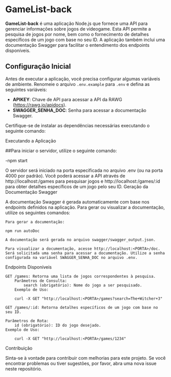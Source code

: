 # GameList-back

**GameList-back** é uma aplicação Node.js que fornece uma API para gerenciar informações sobre jogos de videogame. Esta API permite a pesquisa de jogos por nome, bem como o fornecimento de detalhes específicos de um jogo com base no seu ID. A aplicação também inclui uma documentação Swagger para facilitar o entendimento dos endpoints disponíveis.

## Configuração Inicial

Antes de executar a aplicação, você precisa configurar algumas variáveis de ambiente. Renomeie o arquivo `.env.example` para `.env` e defina as seguintes variáveis:

- **APIKEY**: Chave de API para acessar a API da RAWG (https://rawg.io/apidocs).
- **SWAGGER_SENHA_DOC**: Senha para acessar a documentação Swagger.

Certifique-se de instalar as dependências necessárias executando o seguinte comando:
 
 Executando a Aplicação

##Para iniciar o servidor, utilize o seguinte comando:

-npm start

O servidor será iniciado na porta especificada no arquivo .env (ou na porta 4000 por padrão). Você poderá acessar a API através de http://localhost:<PORTA>/games para pesquisar jogos e http://localhost:<PORTA>/games/:id para obter detalhes específicos de um jogo pelo seu ID.
Geração da Documentação Swagger

A documentação Swagger é gerada automaticamente com base nos endpoints definidos na aplicação. Para gerar ou visualizar a documentação, utilize os seguintes comandos:

    Para gerar a documentação:

    npm run autoDoc

    A documentação será gerada no arquivo swagger/swagger_output.json.

    Para visualizar a documentação, acesse http://localhost:<PORTA>/doc. Será solicitada uma senha para acessar a documentação. Utilize a senha configurada na variável SWAGGER_SENHA_DOC no arquivo .env.

Endpoints Disponíveis

    GET /games: Retorna uma lista de jogos correspondentes à pesquisa.
        Parâmetros de Consulta:
            search (obrigatório): Nome do jogo a ser pesquisado.
        Exemplo de Uso:

        curl -X GET "http://localhost:<PORTA>/games?search=The+Witcher+3"

    GET /games/:id: Retorna detalhes específicos de um jogo com base no seu ID.

    Parâmetros de Rota:
        id (obrigatório): ID do jogo desejado.
    Exemplo de Uso:

        curl -X GET "http://localhost:<PORTA>/games/1234"

Contribuição

Sinta-se à vontade para contribuir com melhorias para este projeto. Se você encontrar problemas ou tiver sugestões, por favor, abra uma nova issue neste repositório.